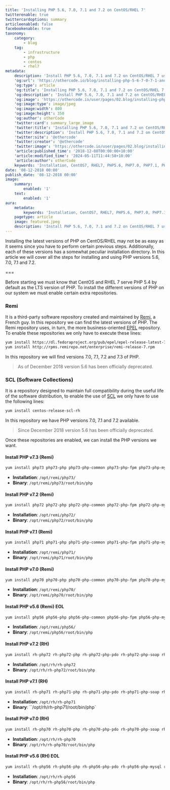 ```yaml
---
title: 'Installing PHP 5.6, 7.0, 7.1 and 7.2 on CentOS/RHEL 7'
twitterenable: true
twittercardoptions: summary
articleenabled: false
facebookenable: true
taxonomy:
    category:
        - blog
    tag:
        - infrastructure
        - php
        - centos
        - rhel7
metadata:
    description: 'Install PHP 5.6, 7.0, 7.1 and 7.2 on CentOS/RHEL 7 using Remi, EPEL and SCL repositories.'
    'og:url': 'https://othercode.io/blog/installing-php-5-6-7-0-7-1-and-7-2-on-centos-rhel-7'
    'og:type': article
    'og:title': 'Installing PHP 5.6, 7.0, 7.1 and 7.2 on CentOS/RHEL 7 | otherCode'
    'og:description': 'Install PHP 5.6, 7.0, 7.1 and 7.2 on CentOS/RHEL 7 using Remi, EPEL and SCL repositories.'
    'og:image': 'https://othercode.io/user/pages/02.blog/installing-php-5-6-7-0-7-1-and-7-2-on-centos-rhel-7/featured.jpeg'
    'og:image:type': image/jpeg
    'og:image:width': 800
    'og:image:height': 350
    'og:author': otherCode
    'twitter:card': summary_large_image
    'twitter:title': 'Installing PHP 5.6, 7.0, 7.1 and 7.2 on CentOS/RHEL 7 | otherCode'
    'twitter:description': 'Install PHP 5.6, 7.0, 7.1 and 7.2 on CentOS/RHEL 7 using Remi, EPEL and SCL repositories.'
    'twitter:site': '@othercode'
    'twitter:creator': '@othercode'
    'twitter:image': 'https://othercode.io/user/pages/02.blog/installing-php-5-6-7-0-7-1-and-7-2-on-centos-rhel-7/featured.jpeg'
    'article:published_time': '2018-12-08T00:00:00+10:00'
    'article:modified_time': '2024-05-11T11:44:58+10:00'
    'article:author': otherCode
    keywords: 'Installation, CentOS7, RHEL7, PHP5.6, PHP7.0, PHP7.1, PHP7, 2, EPEL, Remi, SCL'
date: '08-12-2018 00:00'
publish_date: '08-12-2018 00:00'
image:
    summary:
        enabled: '1'
    text:
        enabled: '1'
aura:
    metadata:
        keywords: 'Installation, CentOS7, RHEL7, PHP5.6, PHP7.0, PHP7.1, PHP7, 2, EPEL, Remi, SCL'
    pagetype: article
    image: featured.jpeg
    description: 'Install PHP 5.6, 7.0, 7.1 and 7.2 on CentOS/RHEL 7 using Remi, EPEL and SCL repositories.'
---
```


Installing the latest versions of PHP on CentOS/RHEL may not be as easy as it seems since you have to perform certain previous steps. Additionally, each of these versions has a somewhat peculiar installation directory. In this article we will cover all the steps for installing and using PHP versions 5.6, 7.0, 7.1 and 7.2.

===

Before starting we must know that CentOS and RHEL 7 serve PHP 5.4 by default as the LTS version of PHP. To install the different versions of PHP on our system we must enable certain extra repositories.

### Remi

It is a third-party software repository created and maintained by [Remi](https://blog.remirepo.net/), a French guy. In this repository we can find the latest versions of PHP. The Remi repository uses, in turn, the more business-oriented [EPEL](https://fedoraproject.org/wiki/EPEL/es) repository. To enable these repositories we only have to execute these lines:

```bash
yum install https://dl.fedoraproject.org/pub/epel/epel-release-latest-7.noarch.rpm
yum install http://rpms.remirepo.net/enterprise/remi-release-7.rpm
```

In this repository we will find versions 7.0, 7.1, 7.2 and 7.3 of PHP.

> As of December 2018 version 5.6 has been officially deprecated.

### SCL (Software Collections)

It is a repository designed to maintain full compatibility during the useful life of the software distribution, to enable the use of [SCL](https://wiki.centos.org/AdditionalResources/Repositories/SCL) we only have to use the following lines:

```bash
yum install centos-release-scl-rh
```

In this repository we have PHP versions 7.0, 7.1 and 7.2 available.

> Since December 2018 version 5.6 has been officially deprecated.

Once these repositories are enabled, we can install the PHP versions we want.

#### Install PHP v7.3 (Remi)

```bash
yum install php73 php73-php php73-php-common php73-php-fpm php73-php-mysql php73-php-pecl-memcache php73-php-pecl-memcached php73-php-gd php73-php-mbstring php73-php-mcrypt php73-php-xml php73-php-pecl-apc php73-php-cli php73-php-pear php73-php-pdo
```

* **Installation**: `/opt/remi/php73/`
* **Binary**: `/opt/remi/php73/root/bin/php`

#### Install PHP v7.2 (Remi)

```bash
yum install php72 php72-php php72-php-common php72-php-fpm php72-php-mysql php72-php-pecl-memcache php72-php-pecl-memcached php72-php-gd php72-php-mbstring php72-php-mcrypt php72-php-xml php72-php-pecl-apc php72-php-cli php72-php-pear php72-php-pdo
```

* **Installation**: `/opt/remi/php72/`
* **Binary**: `/opt/remi/php72/root/bin/php`

#### Install PHP v7.1 (Remi)

```bash
yum install php71 php71-php php71-php-common php71-php-fpm php71-php-mysql php71-php-pecl-memcache php71-php-pecl-memcached php71-php-gd php71-php-mbstring php71-php-mcrypt php71-php-xml php71-php-pecl-apc php71-php-cli php71-php-pear php71-php-pdo
```

* **Installation**: `/opt/remi/php71/`
* **Binary**: `/opt/remi/php71/root/bin/php`

#### Install PHP v7.0 (Remi)

```bash
yum install php70 php70-php php70-php-common php70-php-fpm php70-php-mysql php70-php-pecl-memcache php70-php-pecl-memcached php70-php-gd php70-php-mbstring php70-php-mcrypt php70-php-xml php70-php-pecl-apc php70-php-cli php70-php-pear php70-php-pdo
```

* **Installation**: `/opt/remi/php70/`
* **Binary**: `/opt/remi/php70/root/bin/php`

#### Install PHP v5.6 (Remi) EOL

```bash
yum install php56 php56-php php56-php-common php56-php-fpm php56-php-mysql php56-php-pecl-memcache php56-php-pecl-memcached php56-php-gd php56-php-mbstring php56-php-mcrypt php56-php-xml php56-php-pecl-apc php56-php-cli php56-php-pear php56-php-pdo
```

* **Installation**: `/opt/remi/php56/`
* **Binary**: `/opt/remi/php56/root/bin/php`

#### Install PHP v7.2 (RH)

```bash
yum install rh-php72 rh-php72-php rh-php72-php-pdo rh-php72-php-soap rh-php72-php-xmlrpc rh-php72-php-curl rh-php72-php-mbstring rh-php72-php-readline rh-php72-php-intl rh-php72-php-process rh-php72-php-fpm
```

* **Installation**: `/opt/rh/rh-php72`
* **Binary**: `/opt/rh/rh-php72/root/bin/php`

#### Install PHP v7.1 (RH)

```bash
yum install rh-php71 rh-php71-php rh-php71-php-pdo rh-php71-php-soap rh-php71-php-xmlrpc rh-php71-php-curl rh-php71-php-mbstring rh-php71-php-readline rh-php71-php-intl rh-php71-php-process rh-php71-php-fpm
```

* **Installation**: `/opt/rh/rh-php71`
* **Binary**: ``/opt/rh/rh-php71/root/bin/php`

#### Install PHP v7.0 (RH)

```bash
yum install rh-php70 rh-php70-php rh-php70-php-pdo rh-php70-php-soap rh-php70-php-xmlrpc rh-php70-php-curl rh-php70-php-mbstring rh-php70-php-readline rh-php70-php-intl rh-php70-php-process rh-php70-php-fpm
```

* **Installation**: `/opt/rh/rh-php70`
* **Binary**: `/opt/rh/rh-php70/root/bin/php`

#### Install PHP v5.6 (RH) EOL

```bash
yum install rh-php56 rh-php56-php rh-php56-php-pdo rh-php56-php-mysql rh-php56-php-soap rh-php56-php-xmlrpc rh-php56-php-curl rh-php56-php-mbstring rh-php56-php-readline rh-php56-php-intl rh-php56-php-process rh-php56-php-xdebug rh-php56-php-fpm
```

* **Installation**: `/opt/rh/rh-php56`
* **Binary**: `/opt/rh/rh-php56/root/bin/php`